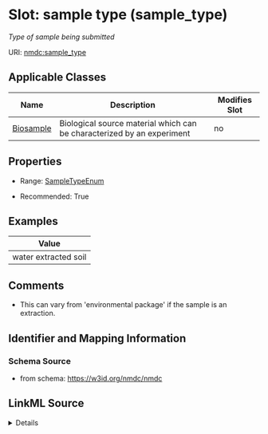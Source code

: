 # Slot: sample type (sample_type)


_Type of sample being submitted_



URI: [nmdc:sample_type](https://w3id.org/nmdc/sample_type)



<!-- no inheritance hierarchy -->




## Applicable Classes

| Name | Description | Modifies Slot |
| --- | --- | --- |
[Biosample](Biosample.md) | Biological source material which can be characterized by an experiment |  no  |







## Properties

* Range: [SampleTypeEnum](SampleTypeEnum.md)

* Recommended: True






## Examples

| Value |
| --- |
| water extracted soil |

## Comments

* This can vary from 'environmental package' if the sample is an extraction.

## Identifier and Mapping Information







### Schema Source


* from schema: https://w3id.org/nmdc/nmdc




## LinkML Source

<details>
```yaml
name: sample_type
description: Type of sample being submitted
title: sample type
comments:
- This can vary from 'environmental package' if the sample is an extraction.
examples:
- value: water extracted soil
from_schema: https://w3id.org/nmdc/nmdc
rank: 2
alias: sample_type
domain_of:
- Biosample
slot_group: EMSL
range: sample_type_enum
recommended: true

```
</details>